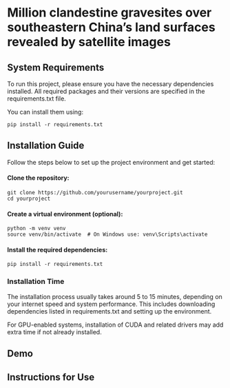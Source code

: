 # Million clandestine gravesites over southeastern China’s land surfaces revealed by satellite images

## System Requirements
To run this project, please ensure you have the necessary dependencies installed. All required packages and their versions are specified in the requirements.txt file.

You can install them using:
```
pip install -r requirements.txt
```

## Installation Guide
Follow the steps below to set up the project environment and get started:
#### Clone the repository:
```
git clone https://github.com/yourusername/yourproject.git
cd yourproject
```
#### Create a virtual environment (optional):
```
python -m venv venv
source venv/bin/activate  # On Windows use: venv\Scripts\activate
```
#### Install the required dependencies:
```
pip install -r requirements.txt
```
### Installation Time
The installation process usually takes around 5 to 15 minutes, depending on your internet speed and system performance. This includes downloading dependencies listed in requirements.txt and setting up the environment.

For GPU-enabled systems, installation of CUDA and related drivers may add extra time if not already installed.

## Demo


## Instructions for Use


